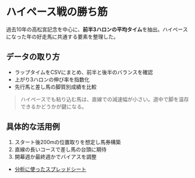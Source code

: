 # ハイペース戦の勝ち筋

過去10年の高松宮記念を中心に、**前半3ハロンの平均タイム**を抽出。ハイペースになった年の好走馬に共通する要素を整理した。

## データの取り方
- ラップタイムをCSVにまとめ、前半と後半のバランスを確認
- 上がり3ハロンの伸び率を指数化
- 先行馬と差し馬の脚質別成績を比較

> ハイペースでも粘り込む馬は、直線での減速幅が小さい。道中で脚を温存できるかどうかが鍵になる。

## 具体的な活用例
1. スタート後200mの位置取りを想定し馬券構築
2. 直線の長いコースで差し馬の台頭に期待
3. 開幕週か最終週かでバイアスを調整

- [分析に使ったスプレッドシート](https://example.com)

